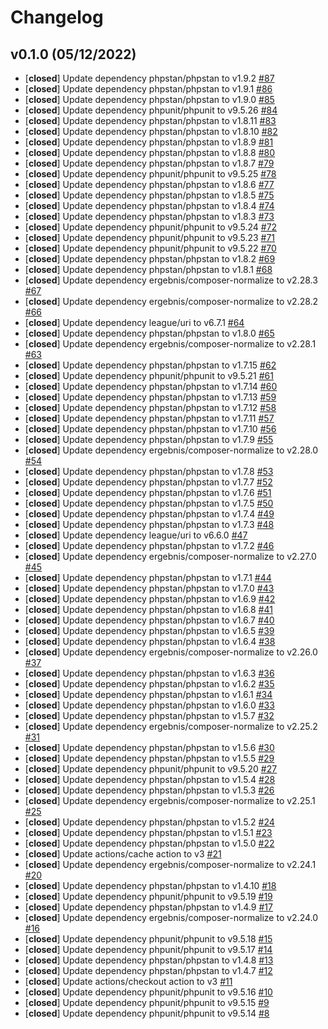 # Changelog

## v0.1.0 (05/12/2022)
- [**closed**] Update dependency phpstan/phpstan to v1.9.2 [#87](https://github.com/ivuorinen/curly/pull/87)
- [**closed**] Update dependency phpstan/phpstan to v1.9.1 [#86](https://github.com/ivuorinen/curly/pull/86)
- [**closed**] Update dependency phpstan/phpstan to v1.9.0 [#85](https://github.com/ivuorinen/curly/pull/85)
- [**closed**] Update dependency phpunit/phpunit to v9.5.26 [#84](https://github.com/ivuorinen/curly/pull/84)
- [**closed**] Update dependency phpstan/phpstan to v1.8.11 [#83](https://github.com/ivuorinen/curly/pull/83)
- [**closed**] Update dependency phpstan/phpstan to v1.8.10 [#82](https://github.com/ivuorinen/curly/pull/82)
- [**closed**] Update dependency phpstan/phpstan to v1.8.9 [#81](https://github.com/ivuorinen/curly/pull/81)
- [**closed**] Update dependency phpstan/phpstan to v1.8.8 [#80](https://github.com/ivuorinen/curly/pull/80)
- [**closed**] Update dependency phpstan/phpstan to v1.8.7 [#79](https://github.com/ivuorinen/curly/pull/79)
- [**closed**] Update dependency phpunit/phpunit to v9.5.25 [#78](https://github.com/ivuorinen/curly/pull/78)
- [**closed**] Update dependency phpstan/phpstan to v1.8.6 [#77](https://github.com/ivuorinen/curly/pull/77)
- [**closed**] Update dependency phpstan/phpstan to v1.8.5 [#75](https://github.com/ivuorinen/curly/pull/75)
- [**closed**] Update dependency phpstan/phpstan to v1.8.4 [#74](https://github.com/ivuorinen/curly/pull/74)
- [**closed**] Update dependency phpstan/phpstan to v1.8.3 [#73](https://github.com/ivuorinen/curly/pull/73)
- [**closed**] Update dependency phpunit/phpunit to v9.5.24 [#72](https://github.com/ivuorinen/curly/pull/72)
- [**closed**] Update dependency phpunit/phpunit to v9.5.23 [#71](https://github.com/ivuorinen/curly/pull/71)
- [**closed**] Update dependency phpunit/phpunit to v9.5.22 [#70](https://github.com/ivuorinen/curly/pull/70)
- [**closed**] Update dependency phpstan/phpstan to v1.8.2 [#69](https://github.com/ivuorinen/curly/pull/69)
- [**closed**] Update dependency phpstan/phpstan to v1.8.1 [#68](https://github.com/ivuorinen/curly/pull/68)
- [**closed**] Update dependency ergebnis/composer-normalize to v2.28.3 [#67](https://github.com/ivuorinen/curly/pull/67)
- [**closed**] Update dependency ergebnis/composer-normalize to v2.28.2 [#66](https://github.com/ivuorinen/curly/pull/66)
- [**closed**] Update dependency league/uri to v6.7.1 [#64](https://github.com/ivuorinen/curly/pull/64)
- [**closed**] Update dependency phpstan/phpstan to v1.8.0 [#65](https://github.com/ivuorinen/curly/pull/65)
- [**closed**] Update dependency ergebnis/composer-normalize to v2.28.1 [#63](https://github.com/ivuorinen/curly/pull/63)
- [**closed**] Update dependency phpstan/phpstan to v1.7.15 [#62](https://github.com/ivuorinen/curly/pull/62)
- [**closed**] Update dependency phpunit/phpunit to v9.5.21 [#61](https://github.com/ivuorinen/curly/pull/61)
- [**closed**] Update dependency phpstan/phpstan to v1.7.14 [#60](https://github.com/ivuorinen/curly/pull/60)
- [**closed**] Update dependency phpstan/phpstan to v1.7.13 [#59](https://github.com/ivuorinen/curly/pull/59)
- [**closed**] Update dependency phpstan/phpstan to v1.7.12 [#58](https://github.com/ivuorinen/curly/pull/58)
- [**closed**] Update dependency phpstan/phpstan to v1.7.11 [#57](https://github.com/ivuorinen/curly/pull/57)
- [**closed**] Update dependency phpstan/phpstan to v1.7.10 [#56](https://github.com/ivuorinen/curly/pull/56)
- [**closed**] Update dependency phpstan/phpstan to v1.7.9 [#55](https://github.com/ivuorinen/curly/pull/55)
- [**closed**] Update dependency ergebnis/composer-normalize to v2.28.0 [#54](https://github.com/ivuorinen/curly/pull/54)
- [**closed**] Update dependency phpstan/phpstan to v1.7.8 [#53](https://github.com/ivuorinen/curly/pull/53)
- [**closed**] Update dependency phpstan/phpstan to v1.7.7 [#52](https://github.com/ivuorinen/curly/pull/52)
- [**closed**] Update dependency phpstan/phpstan to v1.7.6 [#51](https://github.com/ivuorinen/curly/pull/51)
- [**closed**] Update dependency phpstan/phpstan to v1.7.5 [#50](https://github.com/ivuorinen/curly/pull/50)
- [**closed**] Update dependency phpstan/phpstan to v1.7.4 [#49](https://github.com/ivuorinen/curly/pull/49)
- [**closed**] Update dependency phpstan/phpstan to v1.7.3 [#48](https://github.com/ivuorinen/curly/pull/48)
- [**closed**] Update dependency league/uri to v6.6.0 [#47](https://github.com/ivuorinen/curly/pull/47)
- [**closed**] Update dependency phpstan/phpstan to v1.7.2 [#46](https://github.com/ivuorinen/curly/pull/46)
- [**closed**] Update dependency ergebnis/composer-normalize to v2.27.0 [#45](https://github.com/ivuorinen/curly/pull/45)
- [**closed**] Update dependency phpstan/phpstan to v1.7.1 [#44](https://github.com/ivuorinen/curly/pull/44)
- [**closed**] Update dependency phpstan/phpstan to v1.7.0 [#43](https://github.com/ivuorinen/curly/pull/43)
- [**closed**] Update dependency phpstan/phpstan to v1.6.9 [#42](https://github.com/ivuorinen/curly/pull/42)
- [**closed**] Update dependency phpstan/phpstan to v1.6.8 [#41](https://github.com/ivuorinen/curly/pull/41)
- [**closed**] Update dependency phpstan/phpstan to v1.6.7 [#40](https://github.com/ivuorinen/curly/pull/40)
- [**closed**] Update dependency phpstan/phpstan to v1.6.5 [#39](https://github.com/ivuorinen/curly/pull/39)
- [**closed**] Update dependency phpstan/phpstan to v1.6.4 [#38](https://github.com/ivuorinen/curly/pull/38)
- [**closed**] Update dependency ergebnis/composer-normalize to v2.26.0 [#37](https://github.com/ivuorinen/curly/pull/37)
- [**closed**] Update dependency phpstan/phpstan to v1.6.3 [#36](https://github.com/ivuorinen/curly/pull/36)
- [**closed**] Update dependency phpstan/phpstan to v1.6.2 [#35](https://github.com/ivuorinen/curly/pull/35)
- [**closed**] Update dependency phpstan/phpstan to v1.6.1 [#34](https://github.com/ivuorinen/curly/pull/34)
- [**closed**] Update dependency phpstan/phpstan to v1.6.0 [#33](https://github.com/ivuorinen/curly/pull/33)
- [**closed**] Update dependency phpstan/phpstan to v1.5.7 [#32](https://github.com/ivuorinen/curly/pull/32)
- [**closed**] Update dependency ergebnis/composer-normalize to v2.25.2 [#31](https://github.com/ivuorinen/curly/pull/31)
- [**closed**] Update dependency phpstan/phpstan to v1.5.6 [#30](https://github.com/ivuorinen/curly/pull/30)
- [**closed**] Update dependency phpstan/phpstan to v1.5.5 [#29](https://github.com/ivuorinen/curly/pull/29)
- [**closed**] Update dependency phpunit/phpunit to v9.5.20 [#27](https://github.com/ivuorinen/curly/pull/27)
- [**closed**] Update dependency phpstan/phpstan to v1.5.4 [#28](https://github.com/ivuorinen/curly/pull/28)
- [**closed**] Update dependency phpstan/phpstan to v1.5.3 [#26](https://github.com/ivuorinen/curly/pull/26)
- [**closed**] Update dependency ergebnis/composer-normalize to v2.25.1 [#25](https://github.com/ivuorinen/curly/pull/25)
- [**closed**] Update dependency phpstan/phpstan to v1.5.2 [#24](https://github.com/ivuorinen/curly/pull/24)
- [**closed**] Update dependency phpstan/phpstan to v1.5.1 [#23](https://github.com/ivuorinen/curly/pull/23)
- [**closed**] Update dependency phpstan/phpstan to v1.5.0 [#22](https://github.com/ivuorinen/curly/pull/22)
- [**closed**] Update actions/cache action to v3 [#21](https://github.com/ivuorinen/curly/pull/21)
- [**closed**] Update dependency ergebnis/composer-normalize to v2.24.1 [#20](https://github.com/ivuorinen/curly/pull/20)
- [**closed**] Update dependency phpstan/phpstan to v1.4.10 [#18](https://github.com/ivuorinen/curly/pull/18)
- [**closed**] Update dependency phpunit/phpunit to v9.5.19 [#19](https://github.com/ivuorinen/curly/pull/19)
- [**closed**] Update dependency phpstan/phpstan to v1.4.9 [#17](https://github.com/ivuorinen/curly/pull/17)
- [**closed**] Update dependency ergebnis/composer-normalize to v2.24.0 [#16](https://github.com/ivuorinen/curly/pull/16)
- [**closed**] Update dependency phpunit/phpunit to v9.5.18 [#15](https://github.com/ivuorinen/curly/pull/15)
- [**closed**] Update dependency phpunit/phpunit to v9.5.17 [#14](https://github.com/ivuorinen/curly/pull/14)
- [**closed**] Update dependency phpstan/phpstan to v1.4.8 [#13](https://github.com/ivuorinen/curly/pull/13)
- [**closed**] Update dependency phpstan/phpstan to v1.4.7 [#12](https://github.com/ivuorinen/curly/pull/12)
- [**closed**] Update actions/checkout action to v3 [#11](https://github.com/ivuorinen/curly/pull/11)
- [**closed**] Update dependency phpunit/phpunit to v9.5.16 [#10](https://github.com/ivuorinen/curly/pull/10)
- [**closed**] Update dependency phpunit/phpunit to v9.5.15 [#9](https://github.com/ivuorinen/curly/pull/9)
- [**closed**] Update dependency phpunit/phpunit to v9.5.14 [#8](https://github.com/ivuorinen/curly/pull/8)

